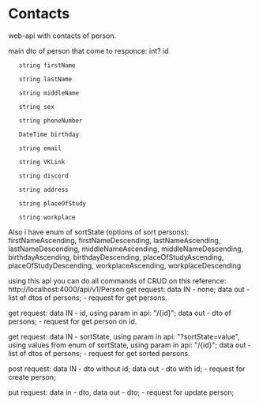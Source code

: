 # Contacts
web-api with contacts of person. 

main dto of person that come to responce:
       int? id 

       string firstName 

       string lastName 

       string middleName 

       string sex 

       string phoneNumber 

       DateTime birthday 

       string email 

       string VKLink 

       string discord 

       string address 

       string placeOfStudy 

       string workplace 
        
Also i have enum of sortState (options of sort persons):
        firstNameAscending,
        firstNameDescending,
        lastNameAscending,
        lastNameDescending,
        middleNameAscending,
        middleNameDescending,
        birthdayAscending,
        birthdayDescending,
        placeOfStudyAscending,
        placeOfStudyDescending,
        workplaceAscending,
        workplaceDescending

        
using this api you can do all commands of CRUD on this reference:
http://localhost:4000/api/v1/Person
get request: data IN - none; data out - list of dtos of persons; - request for get persons.

get request: data IN - id, using param in api: "/{id}"; data out - dto of persons; - request for get person on id.

get request: data IN - sortState, using param in api: "?sortState=value",
using values from enum of sortState, using param in api: "/{id}"; data out - list of dtos of persons; - request for get sorted persons.

post request: data IN - dto without id; data out - dto with id; - request for create person;

put request: data in - dto, data out - dto; - request for update person;


